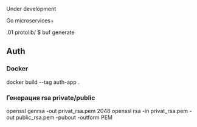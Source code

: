 Under development

Go microservices+

.01 protolib/ $ buf generate

## Auth
### Docker 
docker build --tag auth-app .

### Генерация rsa private/public
openssl genrsa -out privat_rsa.pem 2048
openssl rsa -in privat_rsa.pem -out public_rsa.pem -pubout -outform PEM
